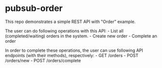 # pubsub-order
This repo demonstrates a simple REST API with "Order" example.

The user can do following operations with this API:
	- List all (completed/waiting) orders in the system.
	- Create new order
	- Complete an order

In order to complete these operations, the user can use following API endpoints (with their methods), respectively:
	- GET /orders
	- POST /orders/new
	- POST /orders/complete

